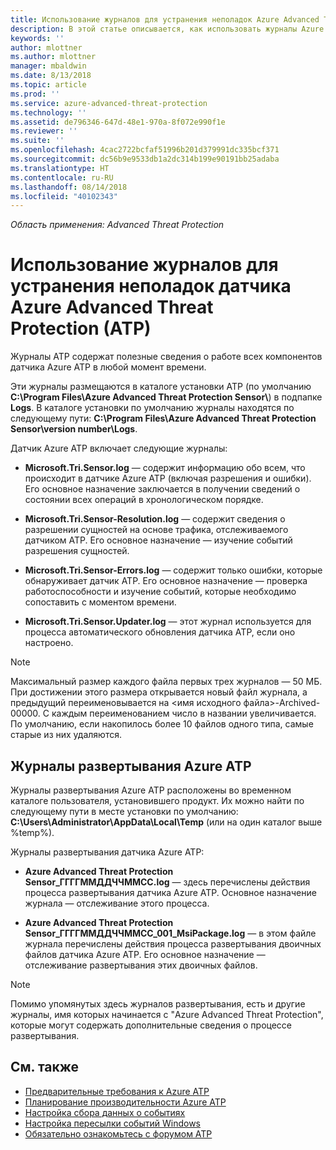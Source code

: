 ```yaml
---
title: Использование журналов для устранения неполадок Azure Advanced Threat Protection | Документация Майкрософт
description: В этой статье описывается, как использовать журналы Azure ATP для устранения неполадок.
keywords: ''
author: mlottner
ms.author: mlottner
manager: mbaldwin
ms.date: 8/13/2018
ms.topic: article
ms.prod: ''
ms.service: azure-advanced-threat-protection
ms.technology: ''
ms.assetid: de796346-647d-48e1-970a-8f072e990f1e
ms.reviewer: ''
ms.suite: ''
ms.openlocfilehash: 4cac2722bcfaf51996b201d379991dc335bcf371
ms.sourcegitcommit: dc56b9e9533db1a2dc314b199e90191bb25adaba
ms.translationtype: HT
ms.contentlocale: ru-RU
ms.lasthandoff: 08/14/2018
ms.locfileid: "40102343"
---
```

*Область применения: Advanced Threat Protection*



# <a name="troubleshooting-azure-advanced-threat-protection-atp-sensor-using-the-atp-logs"></a>Использование журналов для устранения неполадок датчика Azure Advanced Threat Protection (ATP)
Журналы ATP содержат полезные сведения о работе всех компонентов датчика Azure ATP в любой момент времени.


Эти журналы размещаются в каталоге установки ATP (по умолчанию **C:\Program Files\Azure Advanced Threat Protection Sensor\\**) в подпапке **Logs**. В каталоге установки по умолчанию журналы находятся по следующему пути: **C:\Program Files\Azure Advanced Threat Protection Sensor\version number\Logs**.

Датчик Azure ATP включает следующие журналы:

-   **Microsoft.Tri.Sensor.log** — содержит информацию обо всем, что происходит в датчике Azure ATP (включая разрешения и ошибки). Его основное назначение заключается в получении сведений о состоянии всех операций в хронологическом порядке.

-   **Microsoft.Tri.Sensor-Resolution.log** — содержит сведения о разрешении сущностей на основе трафика, отслеживаемого датчиком ATP. Его основное назначение — изучение событий разрешения сущностей.

-   **Microsoft.Tri.Sensor-Errors.log** — содержит только ошибки, которые обнаруживает датчик ATP. Его основное назначение — проверка работоспособности и изучение событий, которые необходимо сопоставить с моментом времени.

-   **Microsoft.Tri.Sensor.Updater.log** — этот журнал используется для процесса автоматического обновления датчика ATP, если оно настроено. 


> [!NOTE]
> Максимальный размер каждого файла первых трех журналов — 50 МБ. При достижении этого размера открывается новый файл журнала, а предыдущий переименовывается на &lt;имя исходного файла&gt;-Archived-00000. С каждым переименованием число в названии увеличивается. По умолчанию, если накопилось более 10 файлов одного типа, самые старые из них удаляются.

## <a name="azure-atp-deployment-logs"></a>Журналы развертывания Azure ATP
Журналы развертывания Azure ATP расположены во временном каталоге пользователя, установившего продукт. Их можно найти по следующему пути в месте установки по умолчанию: **C:\Users\Administrator\AppData\Local\Temp** (или на один каталог выше %temp%).

Журналы развертывания датчика Azure ATP:

-   **Azure Advanced Threat Protection Sensor_ГГГГММДДЧЧММСС.log** — здесь перечислены действия процесса развертывания датчика Azure ATP. Основное назначение журнала — отслеживание этого процесса.

-   **Azure Advanced Threat Protection Sensor_ГГГГММДДЧЧММСС_001_MsiPackage.log** — в этом файле журнала перечислены действия процесса развертывания двоичных файлов датчика Azure ATP. Его основное назначение — отслеживание развертывания этих двоичных файлов.


> [!NOTE] 
> Помимо упомянутых здесь журналов развертывания, есть и другие журналы, имя которых начинается с "Azure Advanced Threat Protection", которые могут содержать дополнительные сведения о процессе развертывания.


## <a name="see-also"></a>См. также
- [Предварительные требования к Azure ATP](atp-prerequisites.md)
- [Планирование производительности Azure ATP](atp-capacity-planning.md)
- [Настройка сбора данных о событиях](configure-event-collection.md)
- [Настройка пересылки событий Windows](configure-event-forwarding.md#configuring-windows-event-forwarding)
- [Обязательно ознакомьтесь с форумом ATP](https://aka.ms/azureatpcommunity)